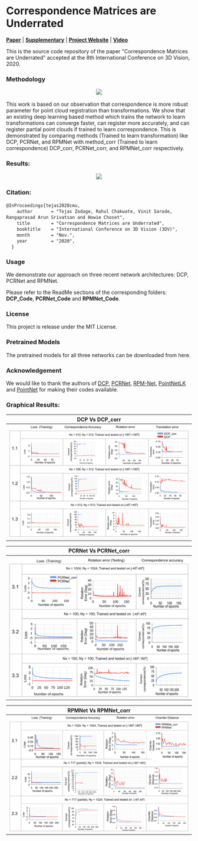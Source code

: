 # Correspondence Matrices are Underrated  

[**Paper**](http://biorobotics.ri.cmu.edu/papers/paperUploads/PID6659733.pdf) | [**Supplementary**]() | [**Project Website**]() | [**Video**]()

This is the source code repository of the paper "Correspondence Matrices are Underrated" accepted at the 8th International Conference on 3D Vision, 2020.

<!-- Recent work in deep learning has made point cloud registration faster as compared to existing methods. Out of the two interdependent parameters, correspondence and transformation we observed that correspondence is more robust parameter for registration. Even then many of the existing learning based registration methods like PCRNet, RPMNet, DCP train the network to learn the transformation between the input point clouds. In the work [Correspondence Matrices are Underrated](), we empirically show that if these networks are trained to explicitly learn correspondence instead of transformations can register more accurately, can deal with partial point clouds and can deal with larger misalignments between the input point clouds.

| ![Image](/images/corr_vs_transf.png) | 
|:--:| 
| Correspondence Vs Transformation | -->


### Methodology

<p align="center">
	<img src="https://github.com/tzodge/PCR-CMU/blob/main/images/framework.gif" height="600">
</p>


This work is based on our observation that correspondence is more robust parameter for point cloud registration than transformations. 
We show that an existing deep learning based method which trains the network to learn transformations can converge faster, can register more accurately, and can register partial point clouds if trained to learn correspondence.
This is demonstrated by comparing methods (Trained to learn transformation) like DCP, PCRNet, and RPMNet with method_corr (Trained to learn correspondence) DCP_corr, PCRNet_corr, and RPMNet_corr respectively.

### Results:

<p align="center"
	<img src="https://github.com/tzodge/PCR-CMU/blob/main/images/results1.png" height="300">
</p>

<p align="center">
	<img src="https://github.com/tzodge/PCR-CMU/blob/main/images/results2.png" height="300">
</p>

### Citation:
```
@InProceedings{tejas2020cmu,
    author       = "Tejas Zodage, Rahul Chakwate, Vinit Sarode, Rangaprasad Arun Srivatsan and Howie Choset",
    title        = "Correspondence Matrices are Underrated",
    booktitle    = "International Conference on 3D Vision (3DV)",
    month        = "Nov.",
    year         = "2020",
  }
```

### Usage

We demonstrate our approach on three recent network architectures: DCP, PCRNet and RPMNet.

Please refer to the ReadMe sections of the corresponding folders: **DCP_Code**, **PCRNet_Code** and **RPMNet_Code**.

### License

This project is release under the MIT License.

### Pretrained Models

The pretrained models for all three networks can be downloaded from here.

### Acknowledgement

We would like to thank the authors of [DCP](https://openaccess.thecvf.com/content_ICCV_2019/papers/Wang_Deep_Closest_Point_Learning_Representations_for_Point_Cloud_Registration_ICCV_2019_paper.pdf), [PCRNet](https://arxiv.org/abs/2010.09185), [RPM-Net](https://openaccess.thecvf.com/content_CVPR_2020/papers/Yew_RPM-Net_Robust_Point_Matching_Using_Learned_Features_CVPR_2020_paper.pdf), [PointNetLK](https://openaccess.thecvf.com/content_CVPR_2019/papers/Aoki_PointNetLK_Robust__Efficient_Point_Cloud_Registration_Using_PointNet_CVPR_2019_paper.pdf) and [PointNet](https://openaccess.thecvf.com/content_cvpr_2017/papers/Qi_PointNet_Deep_Learning_CVPR_2017_paper.pdf) for making their codes available.


### Graphical Results:

| DCP Vs DCP_corr | 
|:--:| 
| ![Image](/images/DCP_charts.png) | 

| PCRNet Vs PCRNet_corr | 
|:--:| 
| ![Image](/images/PCRNet_charts.png) | 

| RPMNet Vs RPMNet_corr | 
|:--:| 
| ![Image](/images/RPMNet_charts.png) | 

